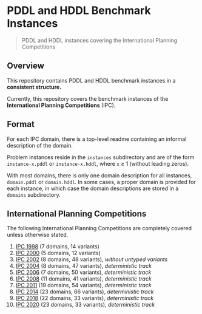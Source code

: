 # PDDL and HDDL Benchmark Instances

> PDDL and HDDL instances covering the International Planning Competitions

## Overview

This repository contains PDDL and HDDL benchmark instances in a **consistent structure.**

Currently, this repository covers the benchmark instances of the **International Planning Competitions** (IPC).

## Format

For each IPC domain, there is a top-level readme containing an informal description of the domain.

Problem instances reside in the `instances` subdirectory and are of the form `instance-x.pddl` or `instance-x.hddl`, where `x` ≥ 1 (without leading zeros).

With most domains, there is only one domain description for all instances, `domain.pddl` or `domain.hddl`.
In some cases, a proper domain is provided for each instance, in which case the domain descriptions are stored in a `domains` subdirectory.

## International Planning Competitions

The following International Planning Competitions are completely covered unless otherwise stated.

1. [IPC 1998](ipc-1998) (7 domains, 14 variants)
1. [IPC 2000](ipc-2000) (5 domains, 12 variants)
1. [IPC 2002](ipc-2002) (8 domains, 48 variants), *without untyped variants*
1. [IPC 2004](ipc-2004) (8 domains, 47 variants), *deterministic track*
1. [IPC 2006](ipc-2006) (7 domains, 50 variants), *deterministic track*
1. [IPC 2008](ipc-2008) (11 domains, 41 variants), *deterministic track*
1. [IPC 2011](ipc-2011) (19 domains, 54 variants), *deterministic track*
1. [IPC 2014](ipc-2014) (23 domains, 66 variants), *deterministic track*
1. [IPC 2018](ipc-2018) (22 domains, 33 variants), *deterministic track*
1. [IPC 2020](ipc-2020) (23 domains, 33 variants), *deterministic track*
